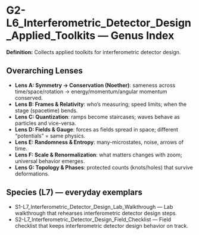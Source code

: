 # G2-L6_Interferometric_Detector_Design_Applied_Toolkits — Genus Index
**Definition:** Collects applied toolkits for interferometric detector design.

## Overarching Lenses

- **Lens A: Symmetry -> Conservation (Noether)**: sameness across time/space/rotation → energy/momentum/angular momentum conserved.
- **Lens B: Frames & Relativity**: who’s measuring; speed limits; when the stage (spacetime) bends.
- **Lens C: Quantization**: ramps become staircases; waves behave as particles and vice-versa.
- **Lens D: Fields & Gauge**: forces as fields spread in space; different “potentials” = same physics.
- **Lens E: Randomness & Entropy**: many-microstates, noise, arrows of time.
- **Lens F: Scale & Renormalization**: what matters changes with zoom; universal behavior emerges.
- **Lens G: Topology & Phases**: protected counts (knots/holes) that survive deformations.

## Species (L7) — everyday exemplars

- S1-L7_Interferometric_Detector_Design_Lab_Walkthrough — Lab walkthrough that rehearses interferometric detector design steps.
- S2-L7_Interferometric_Detector_Design_Field_Checklist — Field checklist that keeps interferometric detector design behavior on track.
